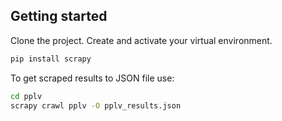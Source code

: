 ## Getting started
Clone the project. Create and activate your virtual environment.
```sh
pip install scrapy
```
To get scraped results to JSON file use:
```sh
cd pplv
scrapy crawl pplv -O pplv_results.json
```